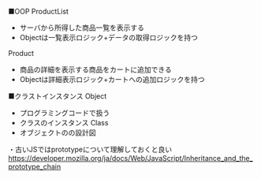 ■OOP
ProductList
- サーバから所得した商品一覧を表示する
- Objectは一覧表示ロジック+データの取得ロジックを持つ

Product
- 商品の詳細を表示する商品をカートに追加できる
- Objectは詳細表示ロジック+カートへの追加ロジックを持つ


■クラストインスタンス
Object
- プログラミングコードで扱う
- クラスのインスタンス
Class
- オブジェクトのの設計図


・古いJSではprototypeについて理解しておくと良い
https://developer.mozilla.org/ja/docs/Web/JavaScript/Inheritance_and_the_prototype_chain